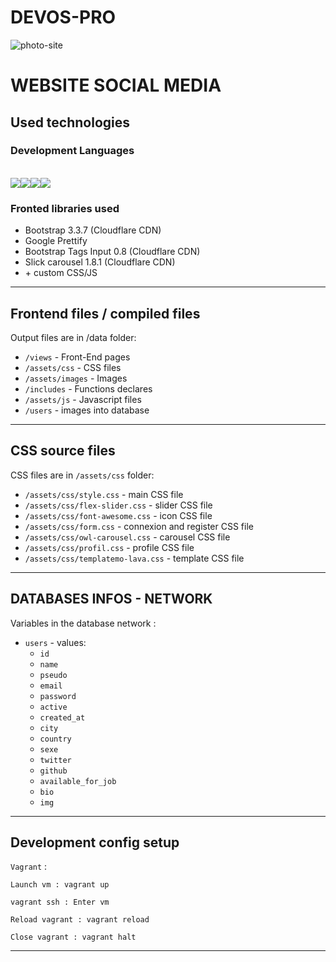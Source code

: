 # DEVOS-PRO #
![photo-site](https://user-images.githubusercontent.com/55830722/111809476-50cdac80-88d5-11eb-873f-ade88007392b.JPG)


# WEBSITE SOCIAL MEDIA #
## Used technologies ##

### Development Languages ###
<br>
<img src="https://img.shields.io/badge/HTML5-E34F26?style=for-the-badge&logo=html5&logoColor=white"/><img src="https://img.shields.io/badge/CSS3-1572B6?style=for-the-badge&logo=css3&logoColor=white"/><img src="https://img.shields.io/badge/JavaScript-F7DF1E?style=for-the-badge&logo=javascript&logoColor=black"/><img src="https://img.shields.io/badge/PHP-777BB4?style=for-the-badge&logo=php&logoColor=white" />

### Fronted libraries used ###

* Bootstrap 3.3.7 (Cloudflare CDN)
* Google Prettify
* Bootstrap Tags Input 0.8  (Cloudflare CDN)
* Slick carousel 1.8.1  (Cloudflare CDN)
* \+ custom CSS/JS
------------------------------------

## Frontend files / compiled files
Output files are in /data folder:

* `/views` - Front-End pages
* `/assets/css` - CSS files
* `/assets/images` - Images
* `/includes` - Functions declares
* `/assets/js` - Javascript files
* `/users` - images into database
------------------------------------

## CSS source files
CSS files are in `/assets/css` folder:

* `/assets/css/style.css` - main CSS file
* `/assets/css/flex-slider.css` - slider CSS file
* `/assets/css/font-awesome.css` - icon CSS file
* `/assets/css/form.css` - connexion and register CSS file
* `/assets/css/owl-carousel.css` - carousel CSS file
* `/assets/css/profil.css` - profile CSS file
* `/assets/css/templatemo-lava.css` - template CSS file

------------------------------------

## DATABASES INFOS - NETWORK
Variables in the database network :

* `users` - values:
	* `id`
	* `name`
	* `pseudo`
	* `email`
    * `password`
    * `active`
    * `created_at`
    * `city`
    * `country`
    * `sexe`
    * `twitter`
    * `github`
    * `available_for_job`
    * `bio`
    * `img`
    
------------------------------------
## Development config setup

`Vagrant` :

    Launch vm : vagrant up

    vagrant ssh : Enter vm

    Reload vagrant : vagrant reload

    Close vagrant : vagrant halt
------------------------------------
